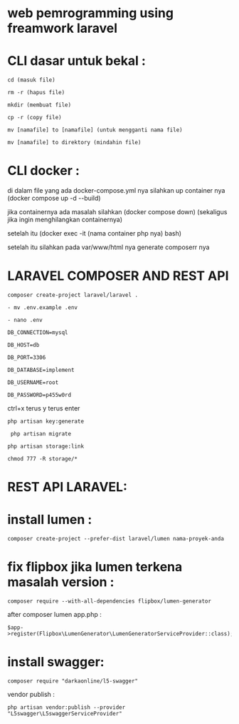 # web pemrogramming using freamwork laravel 
# CLI dasar untuk bekal :
```
cd (masuk file)
```
```
rm -r (hapus file)
```
```
mkdir (membuat file)
```
```
cp -r (copy file)
```
```
mv [namafile] to [namafile] (untuk mengganti nama file)
```
```
mv [namafile] to direktory (mindahin file)
```
# CLI docker : 

di dalam file yang ada docker-compose.yml nya silahkan up container nya (docker compose up -d --build)

jika containernya ada masalah silahkan (docker compose down) (sekaligus jika ingin menghilangkan containernya)

setelah itu (docker exec -it (nama container php nya) bash)

setelah itu silahkan pada var/www/html nya generate composerr nya 

# LARAVEL COMPOSER AND REST API 
```
composer create-project laravel/laravel .
```
```
- mv .env.example .env
```
```
- nano .env 
```
```
DB_CONNECTION=mysql
```
```
DB_HOST=db
```
```
DB_PORT=3306
```
```
DB_DATABASE=implement
```
```
DB_USERNAME=root
```
```
DB_PASSWORD=p455w0rd
```
ctrl+x terus y terus enter
```
php artisan key:generate
```
```
 php artisan migrate
```
```
php artisan storage:link
```
```
chmod 777 -R storage/*
```

# REST API LARAVEL:

# install lumen : 
```
composer create-project --prefer-dist laravel/lumen nama-proyek-anda
```
# fix flipbox jika lumen terkena masalah version : 
```
composer require --with-all-dependencies flipbox/lumen-generator
```
after composer lumen app.php :
```
$app->register(Flipbox\LumenGenerator\LumenGeneratorServiceProvider::class);
```

# install swagger:
```
composer require "darkaonline/l5-swagger"
```
vendor publish : 
```
php artisan vendor:publish --provider "L5swagger\L5swaggerServiceProvider"
```

